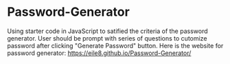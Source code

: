 # Password-Generator

Using starter code in JavaScript to satified the criteria of the password generator. User should be prompt with series of questions to cutomize password after clicking "Generate Password" button.
Here is the website for password generator: https://eile8.github.io/Password-Generator/
